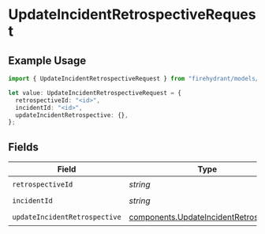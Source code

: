# UpdateIncidentRetrospectiveRequest

## Example Usage

```typescript
import { UpdateIncidentRetrospectiveRequest } from "firehydrant/models/operations";

let value: UpdateIncidentRetrospectiveRequest = {
  retrospectiveId: "<id>",
  incidentId: "<id>",
  updateIncidentRetrospective: {},
};
```

## Fields

| Field                                                                                            | Type                                                                                             | Required                                                                                         | Description                                                                                      |
| ------------------------------------------------------------------------------------------------ | ------------------------------------------------------------------------------------------------ | ------------------------------------------------------------------------------------------------ | ------------------------------------------------------------------------------------------------ |
| `retrospectiveId`                                                                                | *string*                                                                                         | :heavy_check_mark:                                                                               | N/A                                                                                              |
| `incidentId`                                                                                     | *string*                                                                                         | :heavy_check_mark:                                                                               | N/A                                                                                              |
| `updateIncidentRetrospective`                                                                    | [components.UpdateIncidentRetrospective](../../models/components/updateincidentretrospective.md) | :heavy_check_mark:                                                                               | N/A                                                                                              |